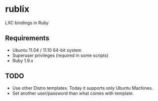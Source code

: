 rublix
======

LXC bindings in Ruby

## Requirements
- Ubuntu 11.04 / 11.10 64-bit system
- Superuser privileges (required in some scripts)
- Ruby 1.9.x


## TODO

* Use other Distro templates. Today it supports only Ubuntu Machines.
* Set another user/password than what comes with template.

